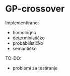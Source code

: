 GP-crossover
============
Implementirano:
- homologno
- determinističko
- probabilističko
- semantičko

TO-DO:
- problemi za testiranje
